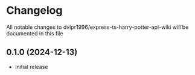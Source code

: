# Changelog

All notable changes to dvlpr1996/express-ts-harry-potter-api-wiki will be documented in this file

## 0.1.0 (2024-12-13)

- initial release